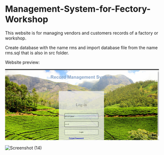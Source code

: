 # Management-System-for-Fectory-Workshop
This website is for managing vendors and customers records of a factory or workshop.

Create database with the name rms and import database file from the name rms.sql that is also in src folder.


Website preview:

![Screenshot (10)](https://github.com/AnirudhGupta97/Management-System-for-Factory-Workshop-Master/blob/main/Screenshot%20(7).png)

![Screenshot (14)](https://user-images.githubusercontent.com/25547424/117662760-8ac47c00-b1bd-11eb-91cb-bc1a874e8a6e.png)

